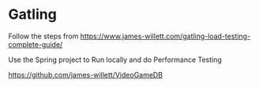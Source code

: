 # Gatling

Follow the steps from 
https://www.james-willett.com/gatling-load-testing-complete-guide/

Use the Spring project to Run locally and do Performance Testing

https://github.com/james-willett/VideoGameDB
